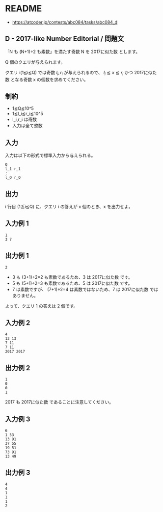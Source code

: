 # README
- <https://atcoder.jp/contests/abc084/tasks/abc084_d>
## D - 2017-like Number Editorial / 問題文
「N も (N+1)÷2 も素数」を満たす奇数 N を 2017に似た数 とします。

Q 個のクエリが与えられます。

クエリ i(1≦i≦Q) では奇数 $l_i,r_i$ が与えられるので、
$l_i≦x≦r_i$ かつ 2017に似た数 となる奇数 x の個数を求めてください。
## 制約

* 1≦Q≦10^5
* 1≦l_i≦r_i≦10^5
* l_i,r_i は奇数
* 入力は全て整数
## 入力
入力は以下の形式で標準入力から与えられる。

```
Q
l_1 r_1
:
l_Q r_Q
```
## 出力
i 行目 (1≦i≦Q) に、クエリ i の答えが x 個のとき、x を出力せよ。
## 入力例 1
```
1
3 7
```
## 出力例 1
```
2
```

* 3 も (3+1)÷2=2 も素数であるため、3 は 2017に似た数 です。
* 5 も (5+1)÷2=3 も素数であるため、5 は 2017に似た数 です。
* 7 は素数ですが、 (7+1)÷2=4 は素数ではないため、7 は 2017に似た数 ではありません。

よって、クエリ 1 の答えは 2 個です。
## 入力例 2
```
4
13 13
7 11
7 11
2017 2017
```
## 出力例 2
```
1
0
0
1
```

2017 も 2017に似た数 であることに注意してください。
## 入力例 3
```
6
1 53
13 91
37 55
19 51
73 91
13 49
```
## 出力例 3
```
4
4
1
1
1
2
```
